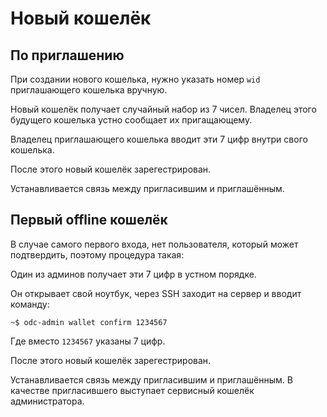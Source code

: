 # Новый кошелёк


## По приглашению

При создании нового кошелька,
нужно указать номер `wid` приглашающего кошелька
вручную.

Новый кошелёк получает случайный набор из 7 чисел.
Владелец этого будущего кошелька устно сообщает их 
пригащающему.


Владелец приглашающего кошелька вводит эти 7 цифр
внутри свого кошелька.

После этого новый кошелёк зарегестрирован.

Устанавливается связь между пригласившим и приглашённым.


## Первый offline кошелёк

В случае самого первого входа,
нет пользователя, который может подтвердить, 
поэтому процедура такая:

Один из админов получает
эти 7 цифр в устном порядке.

Он открывает свой ноутбук, через SSH заходит
на сервер 
и вводит команду:

```
~$ odc-admin wallet confirm 1234567
```

Где вместо `1234567` указаны 7 цифр.

После этого новый кошелёк зарегестрирован.

Устанавливается связь между пригласившим и приглашённым.
В качестве пригласившего выступает сервисный кошелёк администратора.